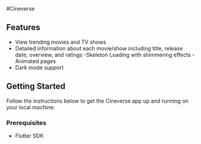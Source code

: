 #Cineverse

<!--- Features -->

## Features

- View trending movies and TV shows
- Detailed information about each movie/show including title, release date, overview, and ratings
  -Skeleton Loading with shimmering effects
  -Animated pages
- Dark mode support

<!--- Getting Started -->

## Getting Started

Follow the instructions below to get the Cineverse app up and running on your local machine.

### Prerequisites

- Flutter SDK

